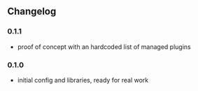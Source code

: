 ## Changelog

### 0.1.1
- proof of concept with an hardcoded list of managed plugins

### 0.1.0
- initial config and libraries, ready for real work
